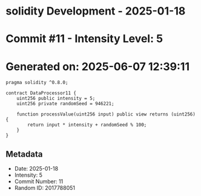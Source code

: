 ﻿# solidity Development - 2025-01-18
# Commit #11 - Intensity Level: 5
# Generated on: 2025-06-07 12:39:11
```solidity
pragma solidity ^0.8.0;

contract DataProcessor11 {
    uint256 public intensity = 5;
    uint256 private randomSeed = 946221;

    function processValue(uint256 input) public view returns (uint256) {
        return input * intensity + randomSeed % 100;
    }
}
```
## Metadata
- Date: 2025-01-18
- Intensity: 5
- Commit Number: 11
- Random ID: 2017788051
